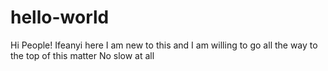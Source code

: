 # hello-world

Hi People!
Ifeanyi here I am new to this and I am willing to go all the way to the top of this matter
No slow at all
